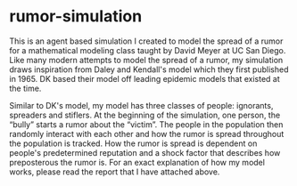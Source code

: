 # rumor-simulation
This is an agent based simulation I created to model the spread of a rumor for a mathematical modeling class taught by David Meyer at UC San Diego. Like many modern attempts to model the spread of a rumor, my simulation draws inspiration from Daley and Kendall's model which they first published in 1965. DK based their model off leading epidemic models that existed at the time. 

Similar to DK's model, my model has three classes of people: ignorants, spreaders and stiflers. At the beginning of the simulation, one person, the “bully” starts a rumor about the  “victim”. The people in the population then randomly interact with each other and how the rumor is spread throughout the population is tracked. How the rumor is spread is dependent on people's predetermined reputation and a shock factor that describes how preposterous the rumor is. For an exact explanation of how my model works, please read the report that I have attached above. 
